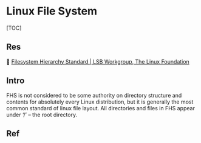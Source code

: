# Linux File System

[TOC]


## Res
📂 [Filesystem Hierarchy Standard | LSB Workgroup, The Linux Foundation](https://refspecs.linuxfoundation.org/FHS_3.0/fhs/index.html)



## Intro
FHS is not considered to be some authority on directory structure and contents for absolutely every Linux distribution, but it is generally the most common standard of linux file layout. All directories and files in FHS appear under ‘/’ – the root directory.



## Ref
